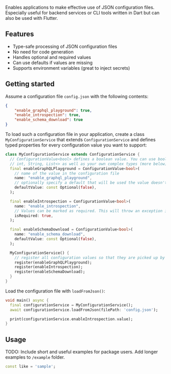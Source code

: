<!-- 
This README describes the package. If you publish this package to pub.dev,
this README's contents appear on the landing page for your package.

For information about how to write a good package README, see the guide for
[writing package pages](https://dart.dev/guides/libraries/writing-package-pages). 

For general information about developing packages, see the Dart guide for
[creating packages](https://dart.dev/guides/libraries/create-library-packages)
and the Flutter guide for
[developing packages and plugins](https://flutter.dev/developing-packages). 
-->

Enables applications to make effective use of JSON configuration files.
Especially useful for backend services or CLI tools written in Dart but can
also be used with Flutter.

## Features

- Type-safe processing of JSON configuration files
- No need for code generation
- Handles optional and required values
- Can use defaults if values are missing
- Supports environment variables (great to inject secrets)

## Getting started

Assume a configuration file `config.json` with the following contents:

```json
{
    "enable_graphql_playground": true,
    "enable_introspection": true,
    "enable_schema_download": true
}
```

To load such a configuration file in your application, create a class
`MyConfigurationService` that extends `ConfigurationService` and defines
typed properties for every configuration value you want to support:

```dart
class MyConfigurationService extends ConfigurationService {
  // ConfigurationValue<bool> defines a boolean value. You can use bool,
  // int, String, List<> as well as your own complex types (more below).
  final enableGraphQLPlayground = ConfigurationValue<bool>(
    // name of the value in the configuration file
    name: "enable_graphql_playground",
    // optionally specify a default that will be used the value doesn't exist in the configuration file
    defaultValue: const Optional(false),
  );

  final enableIntrospection = ConfigurationValue<bool>(
    name: "enable_introspection",
    // Values can be marked as required. This will throw an exception if the value is missing in the configuration file.
    isRequired: true,
  );

  final enableSchemaDownload = ConfigurationValue<bool>(
    name: "enable_schema_download",
    defaultValue: const Optional(false),
  );

  MyConfigurationService() {
    // register all configuration values so that they are picked up by the loader
    register(enableGraphQLPlayground);
    register(enableIntrospection);
    register(enableSchemaDownload);
  }
}
```

Load the configuration file with `loadFromJson()`:

```dart
void main() async {
  final configurationService = MyConfigurationService();
  await configurationService.loadFromJson(filePath: 'config.json');

  print(configurationService.enableIntrospection.value);
}
```

## Usage

TODO: Include short and useful examples for package users. Add longer examples
to `/example` folder. 

```dart
const like = 'sample';
```
